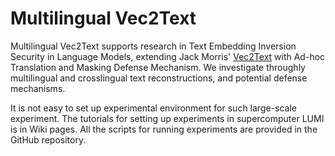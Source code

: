 # Multilingual Vec2Text 

Multilingual Vec2Text supports research in Text Embedding Inversion Security in Language Models, extending Jack Morris' [Vec2Text](https://github.com/jxmorris12/vec2text) with Ad-hoc Translation and Masking Defense Mechanism. We investigate throughly multilingual and crosslingual text reconstructions, and potential defense mechanisms.

It is not easy to set up experimental environment for such large-scale experiment. The tutorials for setting up experiments in supercomputer LUMI is in Wiki pages. All the scripts for running experiments are provided in the GitHub repository. 


